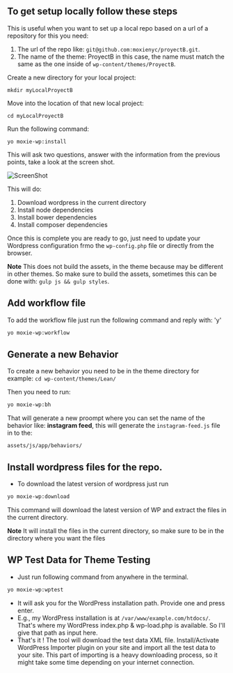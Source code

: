 ## To get setup locally follow these steps

This is useful when you want to set up a local repo based on a url of a repository for this you need: 

1. The url of the repo like: `git@github.com:moxienyc/proyectB.git`.
2. The name of the theme: ProyectB in this case, the name must match the same as the one inside of `wp-content/themes/ProyectB`.

Create a new directory for your local project: 

```
mkdir myLocalProyectB
```

Move into the location of that new local project:

```
cd myLocalProyectB
```

Run the following command: 

```
yo moxie-wp:install
```

This will ask two questions, answer with the information from the previous points, take a look at the screen shot.


![ScreenShot](https://cdn.rawgit.com/moxienyc/generator-moxie-wp/a6b488e97a9a78e0da4da9bfc7031605bac6b20a/captures/install.png)


This will do:  

1. Download wordpress in the current directory
2. Install node dependencies
3. Install bower dependencies
4. Install composer dependencies


Once this is complete you are ready to go, just need to update your Wordpress configuration frmo the `wp-config.php` file or directly from the browser.

**Note** This does not build the assets, in the theme because may be different in other themes. So make sure to build the assets, sometimes this can be done with: `gulp js && gulp styles`. 


## Add workflow file

To add the workflow file just run the following command and reply with:
'y'

```bash
yo moxie-wp:workflow
```

## Generate a new Behavior

To create a new behavior you need to be in the theme directory for
example: `cd wp-content/themes/Lean/`

Then you need to run:  

```bash
yo moxie-wp:bh
```

That will generate a new proompt where you can set the name of the
behavior like: **instagram feed**, this will generate the
`instagram-feed.js` file in to the:

`assets/js/app/behaviors/`

## Install wordpress files for the repo.

- To download the latest version of wordpress just run

```bash
yo moxie-wp:download
```

This command will download the latest version of WP and extract the files in the current directory.


**Note** It will install the files in the current directory, so make sure to be in the directory where you want the files

## WP Test Data for Theme Testing

- Just run following command from anywhere in the terminal.

```bash
yo moxie-wp:wptest
```

- It will ask you for the WordPress installation path. Provide one and press enter.
- E.g., my WordPress installation is at `/var/www/example.com/htdocs/`. That's where my WordPress index.php & wp-load.php is available. So I'll give that path as input here.
- That's it ! The tool will download the test data XML file. Install/Activate WordPress Importer plugin on your site and import all the test data to your site. This part of importing is a heavy downloading process, so it might take some time depending on your internet connection.
